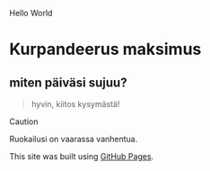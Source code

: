 Hello World
# **Kurpandeerus maksimus** 
## miten päiväsi sujuu?
> hyvin, kiitos kysymästä!


> [!CAUTION]
> Ruokailusi on vaarassa vanhentua.




This site was built using [GitHub Pages](https://www.youtube.com/watch?v=SZM8hWj0KEQ&t=231s).